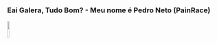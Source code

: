 ### Eai Galera, Tudo Bom? - Meu nome é Pedro Neto (PainRace)

<img width="10%" src="https://cdn-icons-png.flaticon.com/512/2111/2111463.png">
